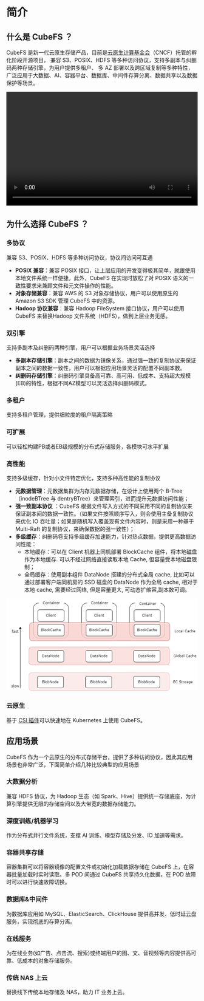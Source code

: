 # 简介 

## 什么是 CubeFS ？

CubeFS 是新一代云原生存储产品，目前是[云原生计算基金会](https://www.cncf.io/projects/cubefs/)（CNCF）托管的孵化阶段开源项目， 兼容 S3、POSIX、HDFS 等多种访问协议，支持多副本与纠删码两种存储引擎，为用户提供多租户、
多 AZ 部署以及跨区域复制等多种特性，广泛应用于大数据、AI、容器平台、数据库、中间件存算分离、数据共享以及数据保护等场景。

<video width="100%" height="300" controls>
    <source src="https://ocs-cn-north1.heytapcs.com/cubefs/website-file/cubefsintro.mp4" type="video/mp4">
</video>

## 为什么选择 CubeFS ？

### 多协议

兼容 S3、POSIX、HDFS 等多种访问协议，协议间访问可互通

- **POSIX 兼容**：兼容 POSIX 接口，让上层应用的开发变得极其简单，就跟使用本地文件系统一样便捷。此外，CubeFS 在实现时放松了对 POSIX 语义的一致性要求来兼顾文件和元文件操作的性能。
- **对象存储兼容**：兼容 AWS 的 S3 对象存储协议，用户可以使用原生的 Amazon S3 SDK 管理 CubeFS 中的资源。
- **Hadoop 协议兼容**：兼容 Hadoop FileSystem 接口协议，用户可以使用 CubeFS 来替换Hadoop 文件系统（HDFS），做到上层业务无感。

### 双引擎

支持多副本及纠删码两种引擎，用户可以根据业务场景灵活选择

- **多副本存储引擎**：副本之间的数据为镜像关系，通过强一致的复制协议来保证副本之间的数据一致性，用户可以根据应用场景灵活的配置不同副本数。
- **纠删码存储引擎**：纠删码引擎具备高可靠、高可用、低成本、支持超大规模(EB)的特性，根据不同AZ模型可以灵活选择纠删码模式。

### 多租户

支持多租户管理，提供细粒度的租户隔离策略

### 可扩展

可以轻松构建PB或者EB级规模的分布式存储服务，各模块可水平扩展

### 高性能

支持多级缓存，针对小文件特定优化，支持多种高性能的复制协议

- **元数据管理**：元数据集群为内存元数据存储，在设计上使用两个 B-Tree（inodeBTree 与 dentryBTree）来管理索引，进而提升元数据访问性能；
- **强一致副本协议**
  ：CubeFS 根据文件写入方式的不同采用不同的复制协议来保证副本间的数据一致性。（如果文件按照顺序写入，则会使用主备复制协议来优化 IO 吞吐量；如果是随机写入覆盖现有文件内容时，则是采用一种基于 Multi-Raft 的复制协议，来确保数据的强一致性）；
- **多级缓存**：纠删码卷支持多级缓存加速能力，针对热点数据，提供更高数据访问性能：
    - 本地缓存：可以在 Client 机器上同机部署 BlockCache 组件，将本地磁盘作为本地缓存. 可以不经过网络直接读取本地 Cache, 但容量受本地磁盘限制；
    - 全局缓存：使用副本组件 DataNode 搭建的分布式全局 cache, 比如可以通过部署客户端同机房的 SSD 磁盘的 DataNode 作为全局 cache, 相对于本地 cache, 需要经过网络, 但是容量更大, 可动态扩缩容,副本数可调。

![cache](./pic/cfs-cache.png)

### 云原生

基于 [CSI 插件](../ecology/k8s.md)可以快速地在 Kubernetes 上使用 CubeFS。

## 应用场景

CubeFS 作为一个云原生的分布式存储平台，提供了多种访问协议，因此其应用场景也非常广泛，下面简单介绍几种比较典型的应用场景

### 大数据分析

兼容 HDFS 协议，为 Hadoop 生态（如 Spark、Hive）提供统一存储底座，为计算引擎提供无限的存储空间以及大带宽的数据存储能力。

### 深度训练/机器学习

作为分布式并行文件系统，支撑 AI 训练、模型存储及分发、IO 加速等需求。

### 容器共享存储

容器集群可以将容器镜像的配置文件或初始化加载数据存储在 CubeFS 上，在容器批量加载时实时读取。多 POD 间通过 CubeFS 共享持久化数据，在 POD 故障时可以进行快速故障切换。

### 数据库&中间件

为数据库应用如 MySQL、ElasticSearch、ClickHouse 提供高并发、低时延云盘服务，实现彻底的存算分离。

### 在线服务

为在线业务(如广告、点击流、搜索)或终端用户的图、文、音视频等内容提供高可靠、低成本的对象存储服务。

### 传统 NAS 上云

替换线下传统本地存储及 NAS，助力 IT 业务上云。
